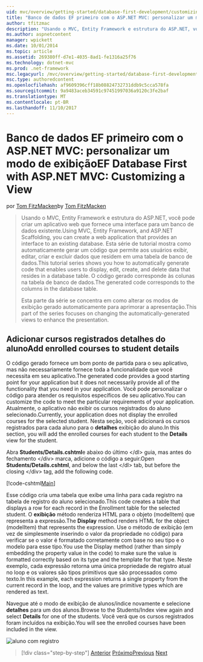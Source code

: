 ```yaml
---
uid: mvc/overview/getting-started/database-first-development/customizing-a-view
title: "Banco de dados EF primeiro com o ASP.NET MVC: personalizar um modo de exibição | Microsoft Docs"
author: tfitzmac
description: "Usando o MVC, Entity Framework e estrutura do ASP.NET, você pode criar um aplicativo web que fornece uma interface para um banco de dados existente. Este tutorial série..."
ms.author: aspnetcontent
manager: wpickett
ms.date: 10/01/2014
ms.topic: article
ms.assetid: 269380ff-d7e1-4035-8ad1-fe1316a25f76
ms.technology: dotnet-mvc
ms.prod: .net-framework
msc.legacyurl: /mvc/overview/getting-started/database-first-development/customizing-a-view
msc.type: authoredcontent
ms.openlocfilehash: af9609396cff18b08824732731ddb9c5cca578fa
ms.sourcegitcommit: 9a9483aceb34591c97451997036a9120c3fe2baf
ms.translationtype: MT
ms.contentlocale: pt-BR
ms.lasthandoff: 11/10/2017
---
```

<a name="ef-database-first-with-aspnet-mvc-customizing-a-view"></a><span data-ttu-id="088d1-104">Banco de dados EF primeiro com o ASP.NET MVC: personalizar um modo de exibição</span><span class="sxs-lookup"><span data-stu-id="088d1-104">EF Database First with ASP.NET MVC: Customizing a View</span></span>
====================
<span data-ttu-id="088d1-105">por [Tom FitzMacken](https://github.com/tfitzmac)</span><span class="sxs-lookup"><span data-stu-id="088d1-105">by [Tom FitzMacken](https://github.com/tfitzmac)</span></span>

> <span data-ttu-id="088d1-106">Usando o MVC, Entity Framework e estrutura do ASP.NET, você pode criar um aplicativo web que fornece uma interface para um banco de dados existente.</span><span class="sxs-lookup"><span data-stu-id="088d1-106">Using MVC, Entity Framework, and ASP.NET Scaffolding, you can create a web application that provides an interface to an existing database.</span></span> <span data-ttu-id="088d1-107">Esta série de tutorial mostra como automaticamente gerar um código que permite aos usuários exibir, editar, criar e excluir dados que residem em uma tabela de banco de dados.</span><span class="sxs-lookup"><span data-stu-id="088d1-107">This tutorial series shows you how to automatically generate code that enables users to display, edit, create, and delete data that resides in a database table.</span></span> <span data-ttu-id="088d1-108">O código gerado corresponde às colunas na tabela de banco de dados.</span><span class="sxs-lookup"><span data-stu-id="088d1-108">The generated code corresponds to the columns in the database table.</span></span>
> 
> <span data-ttu-id="088d1-109">Esta parte da série se concentra em como alterar os modos de exibição gerado automaticamente para aprimorar a apresentação.</span><span class="sxs-lookup"><span data-stu-id="088d1-109">This part of the series focuses on changing the automatically-generated views to enhance the presentation.</span></span>


## <a name="add-enrolled-courses-to-student-details"></a><span data-ttu-id="088d1-110">Adicionar cursos registrados detalhes do aluno</span><span class="sxs-lookup"><span data-stu-id="088d1-110">Add enrolled courses to student details</span></span>

<span data-ttu-id="088d1-111">O código gerado fornece um bom ponto de partida para o seu aplicativo, mas não necessariamente fornece toda a funcionalidade que você necessita em seu aplicativo.</span><span class="sxs-lookup"><span data-stu-id="088d1-111">The generated code provides a good starting point for your application but it does not necessarily provide all of the functionality that you need in your application.</span></span> <span data-ttu-id="088d1-112">Você pode personalizar o código para atender os requisitos específicos de seu aplicativo.</span><span class="sxs-lookup"><span data-stu-id="088d1-112">You can customize the code to meet the particular requirements of your application.</span></span> <span data-ttu-id="088d1-113">Atualmente, o aplicativo não exibir os cursos registrados do aluno selecionado.</span><span class="sxs-lookup"><span data-stu-id="088d1-113">Currently, your application does not display the enrolled courses for the selected student.</span></span> <span data-ttu-id="088d1-114">Nesta seção, você adicionará os cursos registrados para cada aluno para o **detalhes** exibição do aluno.</span><span class="sxs-lookup"><span data-stu-id="088d1-114">In this section, you will add the enrolled courses for each student to the **Details** view for the student.</span></span>

<span data-ttu-id="088d1-115">Abra **Students/Details.cshtml**e abaixo do último &lt;/dl&gt; guia, mas antes do fechamento &lt;/div&gt; marca, adicione o código a seguir.</span><span class="sxs-lookup"><span data-stu-id="088d1-115">Open **Students/Details.cshtml**, and below the last &lt;/dl&gt; tab, but before the closing &lt;/div&gt; tag, add the following code.</span></span>

[!code-cshtml[Main](customizing-a-view/samples/sample1.cshtml)]

<span data-ttu-id="088d1-116">Esse código cria uma tabela que exibe uma linha para cada registro na tabela de registro do aluno selecionado.</span><span class="sxs-lookup"><span data-stu-id="088d1-116">This code creates a table that displays a row for each record in the Enrollment table for the selected student.</span></span> <span data-ttu-id="088d1-117">O **exibição** método renderiza HTML para o objeto (modelItem) que representa a expressão.</span><span class="sxs-lookup"><span data-stu-id="088d1-117">The **Display** method renders HTML for the object (modelItem) that represents the expression.</span></span> <span data-ttu-id="088d1-118">Use o método de exibição (em vez de simplesmente inserindo o valor da propriedade no código) para verificar se o valor é formatado corretamente com base no seu tipo e o modelo para esse tipo.</span><span class="sxs-lookup"><span data-stu-id="088d1-118">You use the Display method (rather than simply embedding the property value in the code) to make sure the value is formatted correctly based on its type and the template for that type.</span></span> <span data-ttu-id="088d1-119">Neste exemplo, cada expressão retorna uma única propriedade de registro atual no loop e os valores são tipos primitivos que são processados como texto.</span><span class="sxs-lookup"><span data-stu-id="088d1-119">In this example, each expression returns a single property from the current record in the loop, and the values are primitive types which are rendered as text.</span></span>

<span data-ttu-id="088d1-120">Navegue até o modo de exibição de alunos/índice novamente e selecione **detalhes** para um dos alunos.</span><span class="sxs-lookup"><span data-stu-id="088d1-120">Browse to the Students/Index view again and select **Details** for one of the students.</span></span> <span data-ttu-id="088d1-121">Você verá que os cursos registrados foram incluídos na exibição.</span><span class="sxs-lookup"><span data-stu-id="088d1-121">You will see the enrolled courses have been included in the view.</span></span>

![aluno com registro](customizing-a-view/_static/image1.png)

>[!div class="step-by-step"]
<span data-ttu-id="088d1-123">[Anterior](changing-the-database.md)
[Próximo](enhancing-data-validation.md)</span><span class="sxs-lookup"><span data-stu-id="088d1-123">[Previous](changing-the-database.md)
[Next](enhancing-data-validation.md)</span></span>
